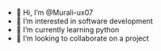 - 👋 Hi, I’m @Murali-ux07
- 👀 I’m interested in software development
- 🌱 I’m currently learning python
- 💞️ I’m looking to collaborate on a project

<!---
Murali-ux07/Murali-ux07 is a ✨ special ✨ repository because its `README.md` (this file) appears on your GitHub profile.
You can click the Preview link to take a look at your changes.
--->
